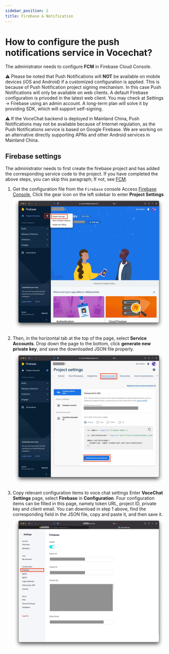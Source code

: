 ```yaml
---
sidebar_position: 2
title: Firebase & Notification
---
```


# How to configure the push notifications service in Vocechat?

The administrator needs to configure **FCM** in Firebase Cloud Console.

⚠️ Please be noted that Push Notifications will **NOT** be available on mobile devices (iOS and Android) if a customized configuration is applied. This is because of Push Notification project signing mechanism. In this case Push Notifications will only be available on web clients. A default Firebase configuration is privoded in the latest web client. You may check at Settings -> Firebase using an admin account. A long-term plan will solve it by providing SDK, which will support self-signing. 

⚠️ If the VoceChat backend is deployed in Mainland China, Push Notifications may not be available because of Internet regulation, as the Push Notifications service is based on Google Firebase. We are working on an alternative directly supporting APNs and other Android services in Mainland China.

<!-- ## 1. Obtain APNs Auth Key

1. Go to [Apple Developer Member Center](https://developer.apple.com/account/), and hit [Certificates, Identifiers & Profiles](https://developer.apple.com/account/resources/certificates/list).

   ![](image/firebase-apns1.jpg)

2. Hit _Keys_ from the left menu, then click "Plus" icon to add a key.
   ![](image/firebase-apns2.jpg)

3. Fill key Name, select **Apple Push Notifications service (APNs)**, then hit **Continue**
   ![](image/firebase-apns3.jpg)

4. Click **Register**
   ![](image/firebase-apns4.jpg)

5. In the following page, download your keys (should be a .p8 file), note down your key ID, and save them properly.
   ![](image/firebase-apns5.jpg)

6. In [Membership Page](https://developer.apple.com/account/#!/membership/), note down your **Team ID**.
   ![](image/firebase-apns6.jpg) -->

## Firebase settings

The administrator needs to first create the firebase project and has added the corresponding service code to the project.
If you have completed the above steps, you can skip this paragraph;
If not, see [FCM](https://firebase.google.com/docs/cloud-messaging).

1.  Get the configuration file from the `Firebase` console
    Access [Firebase Console](https://console.firebase.google.com),
    Click the gear icon on the left sidebar to enter **Project Settings**
    ![](image/firebase-fcm1.jpg)

2.  Then, in the horizontal tab at the top of the page, select **Service Accounts**.
    Drop down the page to the bottom, click **generate new private key**, and save the downloaded JSON file properly.
    ![](image/firebase-fcm2.jpg)

3.  Copy relevant configuration items to voce chat settings
    Enter **VoceChat Settings** page, select **Firebase** in **Configuration**. Four configuration items can be filled in this page, namely token URL, project ID, private key and client email.
    You can download in step 1 above, find the corresponding field in the JSON file, copy and paste it, and then save it.
    ![](image/firebase-settings.jpg)

<!-- 4.  Go to **Cloud Messaging** Tab
    In the lower part of the page, inside **Apple app configuration**, click **Upload**. Select the .p8 file saved in **Step 1.5**, fill **Key ID** and **Team ID** (which can be found in APNs settings above), and hit **Upload**
    ![](image/firebase-fcm3.jpg) -->
